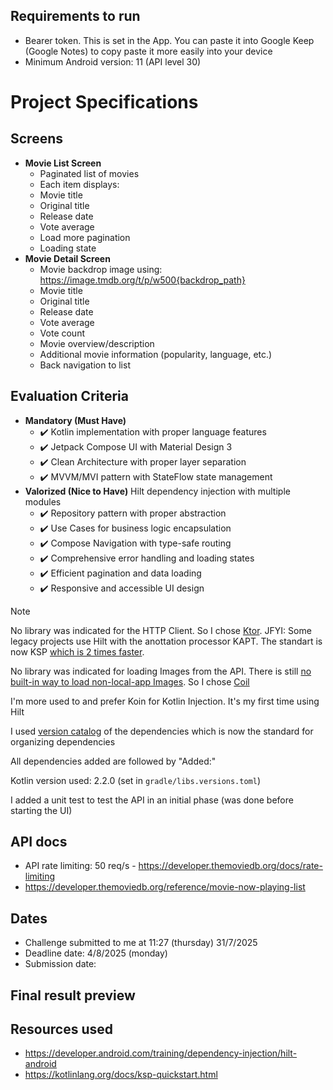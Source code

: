 ## Requirements to run
- Bearer token. This is set in the App. You can paste it into Google Keep (Google Notes) to copy paste
it more easily into your device
- Minimum Android version: 11 (API level 30)

# Project Specifications
## Screens
- **Movie List Screen**
    - Paginated list of movies
    - Each item displays:
    - Movie title
    - Original title
    - Release date
    - Vote average
    - Load more pagination
    - Loading state
- **Movie Detail Screen**
    - Movie backdrop image using: https://image.tmdb.org/t/p/w500{backdrop_path}
    - Movie title
    - Original title
    - Release date
    - Vote average
    - Vote count
    - Movie overview/description
    - Additional movie information (popularity, language, etc.)
    - Back navigation to list

## Evaluation Criteria
- **Mandatory (Must Have)**
    - ✔️ Kotlin implementation with proper language features
    - ✔️ Jetpack Compose UI with Material Design 3
    - ✔️ Clean Architecture with proper layer separation
    - ✔️ MVVM/MVI pattern with StateFlow state management
- **Valorized (Nice to Have)**
Hilt dependency injection with multiple modules
    - ✔️ Repository pattern with proper abstraction
    - ✔️ Use Cases for business logic encapsulation
    - ✔️ Compose Navigation with type-safe routing
    - ✔️ Comprehensive error handling and loading states
    - ✔️ Efficient pagination and data loading
    - ✔️ Responsive and accessible UI design

> [!NOTE]
> No library was indicated for the HTTP Client. So I chose [Ktor](https://ktor.io/docs/client-create-new-application.html). JFYI: Some legacy projects use Hilt with the anottation processor KAPT. The standart is now KSP [which is 2 times faster](https://kotlinlang.org/docs/ksp-overview.html).
>
> No library was indicated for loading Images from the API. There is still [no built-in way to load non-local-app Images](https://developer.android.com/develop/ui/compose/graphics/images/loading#internet-loading). So I chose [Coil](https://coil-kt.github.io/coil/)
> 
> I'm more used to and prefer Koin for Kotlin Injection. It's my first time using Hilt
>
> I used [version catalog](https://developer.android.com/build/migrate-to-catalogs) of the dependencies which is now the standard for organizing dependencies
> 
> All dependencies added are followed by "Added:"
> 
> Kotlin version used: 2.2.0 (set in `gradle/libs.versions.toml`)
> 
> I added a unit test to test the API in an initial phase (was done before starting the UI)

## API docs
- API rate limiting: 50 req/s - https://developer.themoviedb.org/docs/rate-limiting
- https://developer.themoviedb.org/reference/movie-now-playing-list

## Dates
- Challenge submitted to me at 11:27 (thursday) 31/7/2025
- Deadline date: 4/8/2025 (monday)
- Submission date: 

## Final result preview



## Resources used
- https://developer.android.com/training/dependency-injection/hilt-android
- https://kotlinlang.org/docs/ksp-quickstart.html
